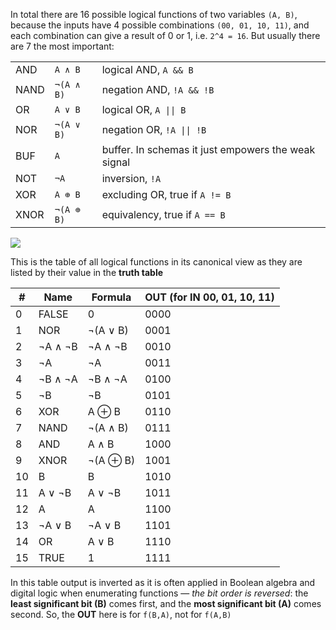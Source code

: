 In total there are 16 possible logical functions of two variables `(A, B)`, because the inputs have 4 possible combinations `(00, 01, 10, 11)`, and each combination can give a result of 0 or 1, i.e. `2^4 = 16`. But usually there are 7 the most important:

|      |            |                                                     |
| ---- | ---------- | --------------------------------------------------- |
| AND  | `A ∧ B`    | logical AND, `A && B`                               |
| NAND | `¬(A ∧ B)` | negation AND, `!A && !B`                            |
| OR   | `A ∨ B`    | logical OR, `A \|\| B`                              |
| NOR  | `¬(A ∨ B)` | negation OR, `!A \|\| !B`                           |
| BUF  | `A`        | buffer. In schemas it just empowers the weak signal |
| NOT  | `¬A`       | inversion, `!A`                                     |
| XOR  | `A ⊕ B`    | excluding OR, true if `A != B`                      |
| XNOR | `¬(A ⊕ B)` | equivalency, true if `A == B`                       |
![](logic_gates.png)

This is the table of all logical functions in its canonical view as they are listed by their value in the **truth table**

| #   | Name    | Formula  | OUT (for IN 00, 01, 10, 11) |
| --- | ------- | -------- | --------------------------- |
| 0   | FALSE   | 0        | 0000                        |
| 1   | NOR     | ¬(A ∨ B) | 0001                        |
| 2   | ¬A ∧ ¬B | ¬A ∧ ¬B  | 0010                        |
| 3   | ¬A      | ¬A       | 0011                        |
| 4   | ¬B ∧ ¬A | ¬B ∧ ¬A  | 0100                        |
| 5   | ¬B      | ¬B       | 0101                        |
| 6   | XOR     | A ⊕ B    | 0110                        |
| 7   | NAND    | ¬(A ∧ B) | 0111                        |
| 8   | AND     | A ∧ B    | 1000                        |
| 9   | XNOR    | ¬(A ⊕ B) | 1001                        |
| 10  | B       | B        | 1010                        |
| 11  | A ∨ ¬B  | A ∨ ¬B   | 1011                        |
| 12  | A       | A        | 1100                        |
| 13  | ¬A ∨ B  | ¬A ∨ B   | 1101                        |
| 14  | OR      | A ∨ B    | 1110                        |
| 15  | TRUE    | 1        | 1111                        |
In this table output is inverted as it is often applied in Boolean algebra and digital logic when enumerating functions — *the bit order is reversed*: the **least significant bit (B)** comes first, and the **most significant bit (A)** comes second. So, the **OUT** here is for `f(B,A)`, not for `f(A,B)`